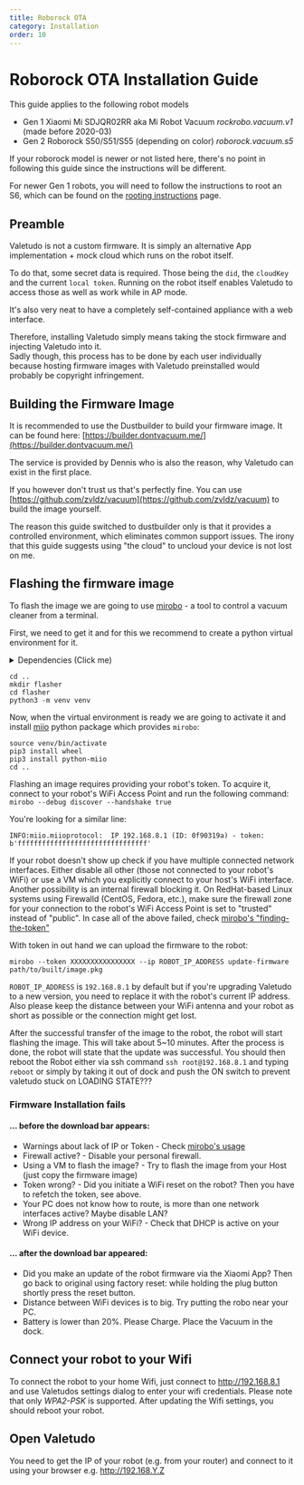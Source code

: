 ```yaml
---
title: Roborock OTA
category: Installation
order: 10
---
```

# Roborock OTA Installation Guide

This guide applies to the following robot models
* Gen 1 Xiaomi Mi SDJQR02RR aka Mi Robot Vacuum *rockrobo.vacuum.v1* (made before 2020-03)
* Gen 2 Roborock S50/S51/S55 (depending on color) *roborock.vacuum.s5*

If your roborock model is newer or not listed here,
there's no point in following this guide since the instructions will be different.

For newer Gen 1 robots, you will need to follow the instructions to root an S6, which can be found on the 
[rooting instructions](https://valetudo.cloud/pages/general/rooting-instructions.html) page.

## Preamble
Valetudo is not a custom firmware.
It is simply an alternative App implementation + mock cloud which runs on the robot itself.<br/>

To do that, some secret data is required. Those being the `did`, the `cloudKey` and the current `local token`.
Running on the robot itself enables Valetudo to access those as well as work while in AP mode.

It's also very neat to have a completely self-contained appliance with a web interface.

Therefore, installing Valetudo simply means taking the stock firmware and injecting Valetudo into it.<br/>
Sadly though, this process has to be done by each user individually because hosting firmware images with Valetudo preinstalled would probably be copyright infringement.

## Building the Firmware Image
It is recommended to use the Dustbuilder to build your firmware image.
It can be found here: [https://builder.dontvacuum.me/](https://builder.dontvacuum.me/)

The service is provided by Dennis who is also the reason, why Valetudo can exist in the first place.

If you however don't trust us that's perfectly fine. You can use [https://github.com/zvldz/vacuum](https://github.com/zvldz/vacuum) to build the image yourself.<br/>

The reason this guide switched to dustbuilder only is that it provides a controlled environment, which eliminates common support issues.
The irony that this guide suggests using "the cloud" to uncloud your device is not lost on me.


## Flashing the firmware image

To flash the image we are going to use [mirobo](https://github.com/haim0n/python-mirobo) - a tool to control a vacuum cleaner from a terminal.

First, we need to get it and for this we recommend to create a python virtual environment for it.
<details>
  <summary>Dependencies (Click me)</summary>
  <ul>
    <li>python3</li>
    <li>python3-pip</li>
    <li>python3-venv</li>
  </ul>
</details>


```
cd ..
mkdir flasher
cd flasher
python3 -m venv venv
```

Now, when the virtual environment is ready we are going to activate it and install [miio](https://github.com/rytilahti/python-miio) python package which provides `mirobo`:

```
source venv/bin/activate
pip3 install wheel
pip3 install python-miio
cd ..
```

Flashing an image requires providing your robot's token.
To acquire it, connect to your robot's WiFi Access Point and run the following command:
`mirobo --debug discover --handshake true`

You're looking for a similar line:
```
INFO:miio.miioprotocol:  IP 192.168.8.1 (ID: 0f90319a) - token: b'ffffffffffffffffffffffffffffffff'
```

If your robot doesn't show up check if you have multiple connected network interfaces. Either disable all other (those not connected to your robot's WiFi) or use a VM which you explicitly connect to your host's WiFi interface. Another possibility is an internal firewall blocking it. On RedHat-based Linux systems using Firewalld (CentOS, Fedora, etc.), make sure the firewall zone for your connection to the robot's WiFi Access Point is set to "trusted" instead of "public".
In case all of the above failed, check [mirobo's "finding-the-token"](https://github.com/haim0n/python-mirobo#finding-the-token)

With token in out hand we can upload the firmware to the robot:
```
mirobo --token XXXXXXXXXXXXXXXX --ip ROBOT_IP_ADDRESS update-firmware path/to/built/image.pkg
```

`ROBOT_IP_ADDRESS` is `192.168.8.1` by default but if you're upgrading Valetudo to a new version, you need to replace it with the robot's current IP address.
Also please keep the distance between your WiFi antenna and your robot as short as possible or the connection might get lost.

After the successful transfer of the image to the robot, the robot will start flashing the image. This will take about 5~10 minutes. After the process is done, the robot will state that the update was successful.
You should then reboot the Robot either via ssh command `ssh root@192.168.8.1` and typing `reboot` or simply by taking it out of dock and push the ON switch to prevent valetudo stuck on LOADING STATE???

### Firmware Installation fails
#### ... before the download bar appears:

 * Warnings about lack of IP or Token - Check [mirobo's usage](https://github.com/haim0n/python-mirobo#usage)
 * Firewall active? - Disable your personal firewall.
 * Using a VM to flash the image? - Try to flash the image from your Host (just copy the firmware image)
 * Token wrong? - Did you initiate a WiFi reset on the robot? Then you have to refetch the token, see above.
 * Your PC does not know how to route, is more than one network interfaces active? Maybe disable LAN?
 * Wrong IP address on your WiFi? - Check that DHCP is active on your WiFi device.

#### ... after the download bar appeared:

 * Did you make an update of the robot firmware via the Xiaomi App? Then go back to original using factory reset: while holding the plug button shortly press the reset button.
 * Distance between WiFi devices is to big. Try putting the robo near your PC.
 * Battery is lower than 20%. Please Charge. Place the Vacuum in the dock.

## Connect your robot to your Wifi

To connect the robot to your home Wifi, just connect to http://192.168.8.1 and use Valetudos settings dialog to enter your wifi credentials. Please note that only *WPA2-PSK* is supported.
After updating the Wifi settings, you should reboot your robot. 

## Open Valetudo
You need to get the IP of your robot (e.g. from your router) and connect to it using your browser e.g. http://192.168.Y.Z
